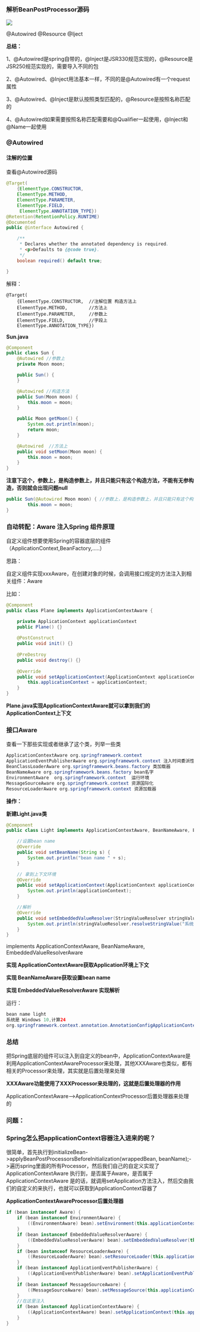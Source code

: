 ### 解析BeanPostProcessor源码

![](/assets/78327hfhasjj.png)

@Autowired @Resource @Iject

**总结：**

1、@Autowired是spring自带的，@Inject是JSR330规范实现的，@Resource是JSR250规范实现的，需要导入不同的包

2、@Autowired、@Inject用法基本一样，不同的是@Autowired有一个request属性

3、@Autowired、@Inject是默认按照类型匹配的，@Resource是按照名称匹配的

4、@Autowired如果需要按照名称匹配需要和@Qualifier一起使用，@Inject和@Name一起使用

### @Autowired

#### 注解的位置

查看@Autowired源码

```java
@Target(
    {ElementType.CONSTRUCTOR, 
    ElementType.METHOD, 
    ElementType.PARAMETER, 
    ElementType.FIELD,
     ElementType.ANNOTATION_TYPE})
@Retention(RetentionPolicy.RUNTIME)
@Documented
public @interface Autowired {

    /**
     * Declares whether the annotated dependency is required.
     * <p>Defaults to {@code true}.
     */
    boolean required() default true;

}
```

解释：

```
@Target(
    {ElementType.CONSTRUCTOR,  //注解位置 构造方法上
    ElementType.METHOD,        //方法上
    ElementType.PARAMETER,     //参数上
    ElementType.FIELD,         //字段上
    ElementType.ANNOTATION_TYPE})
```

**Sun.java**

```java
@Component
public class Sun {
    @Autowired //参数上
    private Moon moon;

    public Sun() {
    }

    @Autowired //构造方法
    public Sun(Moon moon) {
        this.moon = moon;
    }

    public Moon getMoon() {
        System.out.println(moon);
        return moon;
    }

    @Autowired  //方法上
    public void setMoon(Moon moon) {
        this.moon = moon;
    }
}
```

**注意下这个，参数上，是构造参数上，并且只能只有这个构造方法，不能有无参构造，否则就会出现问题null**

```java
public Sun(@Autowired Moon moon) { //参数上，是构造参数上，并且只能只有这个构造方法，不能有无参构造，否则就会出现问题null
        this.moon = moon;
}
```

### 自动转配：Aware 注入Spring 组件原理

自定义组件想要使用Spring的容器底层的组件（ApplicationContext,BeanFactory,.....）

思路：

自定义组件实现xxxAware，在创建对象的时候，会调用接口规定的方法注入到相关组件：Aware

比如：

```java
@Component
public class Plane implements ApplicationContextAware {

    private ApplicationContext applicationContext
    public Plane() {}
    
    @PostConstruct
    public void init() {}
    
    @PreDestroy
    public void destroy() {}
    
    @Override
    public void setApplicationContext(ApplicationContext applicationContext) throws BeansException {
        this.applicationContext = applicationContext;
    }
}
```

**Plane.java实现ApplicationContextAware就可以拿到我们的ApplicationContext上下文**

### 接口Aware

查看一下那些实现或者继承了这个类，列举一些类

```java
ApplicationContextAware org.springframework.context 
ApplicationEventPublisherAware org.springframework.context 注入时间委派性
BeanClassLoaderAware org.springframework.beans.factory 类加载器
BeanNameAware org.springframework.beans.factory bean名字
EnvironmentAware  org.springframework.context  运行环境
MessageSourceAware org.springframework.context 资源国际化
ResourceLoaderAware org.springframework.context 资源加载器
```

**操作：**

**新建Light.java类**

```java
@Component
public class Light implements ApplicationContextAware, BeanNameAware, EmbeddedValueResolverAware {

    //设置bean name
    @Override
    public void setBeanName(String s) {
        System.out.println("bean name " + s);
    }

    // 拿到上下文环境
    @Override
    public void setApplicationContext(ApplicationContext applicationContext) throws BeansException {
        System.out.println(applicationContext);
    }

    //解析
    @Override
    public void setEmbeddedValueResolver(StringValueResolver stringValueResolver) {
        System.out.println(stringValueResolver.resolveStringValue("系统是 ${os.name},计算#{3*8}"));
    }
}
```

implements ApplicationContextAware, BeanNameAware, EmbeddedValueResolverAware 

**实现 ApplicationContextAware获取Application环境上下文**

**实现 BeanNameAware获取设置bean name**

**实现 EmbeddedValueResolverAware 实现解析**

运行：

```java
bean name light
系统是 Windows 10,计算24
org.springframework.context.annotation.AnnotationConfigApplicationContext@2d38eb89
```

### 总结

把Spring底层的组件可以注入到自定义的bean中，ApplicationContextAware是利用ApplicationContextAwareProcessor来处理，其他XXXAware也类似，都有相关的Processor来处理，其实就是后置处理来处理

**XXXAware功能使用了XXXProcessor来处理的，这就是后置处理器的作用**

ApplicationContextAware--&gt;ApplicationContextProcessor后置处理器来处理的

### 问题：

### Spring怎么把applicationContext容器注入进来的呢？

很简单，首先执行到initializeBean-&gt;applyBeanPostProcessorsBeforeInitialization\(wrappedBean, beanName\);-&gt;遍历spring里面的所有Processor，然后我们自己的自定义实现了ApplicationContextAware 执行到，是否属于Aware，是否属于ApplicationContextAware 是的话，就调用setApplication方法注入，然后交由我们的自定义的来执行，也就可以获取到ApplicationContext容器了

**ApplicationContextAwareProcessor后置处理器**

```java
if (bean instanceof Aware) {
	if (bean instanceof EnvironmentAware) {
		((EnvironmentAware) bean).setEnvironment(this.applicationContext.getEnvironment());
	}
	if (bean instanceof EmbeddedValueResolverAware) {
		((EmbeddedValueResolverAware) bean).setEmbeddedValueResolver(this.embeddedValueResolver);
	}
	if (bean instanceof ResourceLoaderAware) {
		((ResourceLoaderAware) bean).setResourceLoader(this.applicationContext);
	}
	if (bean instanceof ApplicationEventPublisherAware) {
		((ApplicationEventPublisherAware) bean).setApplicationEventPublisher(this.applicationContext);
	}
	if (bean instanceof MessageSourceAware) {
		((MessageSourceAware) bean).setMessageSource(this.applicationContext);
	}
	//在这里注入
	if (bean instanceof ApplicationContextAware) {
		((ApplicationContextAware) bean).setApplicationContext(this.applicationContext);
	}
}
```



